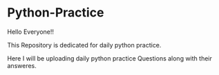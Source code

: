 # Python-Practice

Hello Everyone!!

This Repository is dedicated for daily python practice. 

Here I will be uploading daily python practice Questions along with their answeres.
